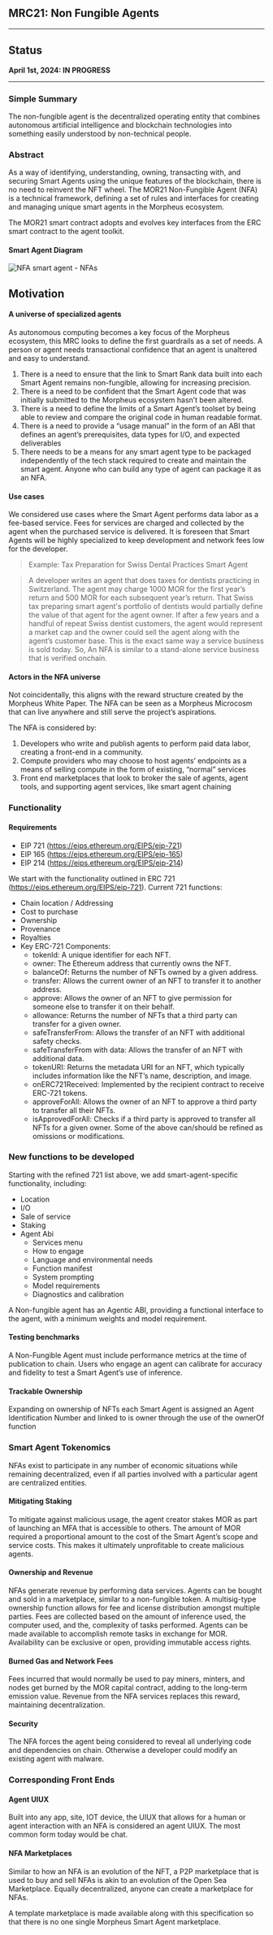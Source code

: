 ## MRC21: Non Fungible Agents

---

## Status
**April 1st, 2024: IN PROGRESS**

--- 

### Simple Summary
The non-fungible agent is the decentralized operating entity that combines autonomous artificial intelligence and blockchain technologies into something easily understood by non-technical people.


### Abstract
As a way of identifying, understanding, owning, transacting with, and securing Smart Agents using the unique features of the blockchain, there is no need to reinvent the NFT wheel. The MOR21 Non-Fungible Agent (NFA) is a technical framework, defining a set of rules and interfaces for creating and managing unique smart agents in the Morpheus ecosystem.

The MOR21 smart contract adopts and evolves key interfaces from the ERC smart contract to the agent toolkit.

#### Smart Agent Diagram

![NFA smart agent - NFAs](https://github.com/MorpheusAIs/MRC/assets/76454555/a1b0a131-d021-4301-a94c-c486e93c9be8)

## Motivation
#### A universe of specialized agents
As autonomous computing becomes a key focus of the Morpheus ecosystem, this MRC looks to define the first guardrails as a set of needs.  A person or agent needs transactional confidence that an agent is unaltered and easy to understand.
1. There is a need to ensure that the link to Smart Rank data built into each Smart Agent remains non-fungible, allowing for increasing precision.
2. There is a need to be confident that the Smart Agent code that was initially submitted to the Morpheus ecosystem hasn’t been altered.
3. There is a need to define the limits of a Smart Agent’s toolset by being able to review and compare the original code in human readable format. 
4. There is a need to provide a “usage manual” in the form of an ABI that defines an agent’s prerequisites, data types for I/O, and expected deliverables
5. There needs to be a means for any smart agent type to be packaged independently of the tech stack required to create and maintain the smart agent.  Anyone who can build any type of agent can package it as an NFA.

#### Use cases
We considered use cases where the Smart Agent performs data labor as a fee-based service.  Fees for services are charged and collected by the agent when the purchased service is delivered. It is foreseen that Smart Agents will be highly specialized to keep development and network fees low for the developer.


> Example:  Tax Preparation for Swiss Dental Practices Smart Agent

> A developer writes an agent that does taxes for dentists practicing in Switzerland. The agent may charge 1000 MOR for the first year’s return and 500 MOR for each subsequent year’s return. That Swiss tax preparing smart agent's portfolio of dentists would partially define the value of that agent for the agent owner. If after a few years and a handful of repeat Swiss dentist customers, the agent would represent a market cap and the owner could sell the agent along with the agent’s customer base. This is the exact same way a service business is sold today. So, An NFA is similar to a stand-alone service business that is verified onchain.

#### Actors in the NFA universe
Not coincidentally, this aligns with the reward structure created by the Morpheus White Paper.  The NFA can be seen as a Morpheus Microcosm that can live anywhere and still serve the project’s aspirations. 

The NFA is considered by:
1. Developers who write and publish agents to perform paid data labor, creating a front-end in a community. 
2. Compute providers who may choose to host agents’ endpoints as a means of selling compute in the form of existing, “normal” services
3. Front end marketplaces that look to broker the sale of agents, agent tools, and supporting agent services, like smart agent chaining

### Functionality

#### Requirements
 - EIP 721 (https://eips.ethereum.org/EIPS/eip-721)
 - EIP 165 (https://eips.ethereum.org/EIPS/eip-165)
 - EIP 214 (https://eips.ethereum.org/EIPS/eip-214)

We start with the functionality outlined in ERC 721 (https://eips.ethereum.org/EIPS/eip-721). Current 721 functions:
 - Chain location / Addressing
 - Cost to purchase 
 - Ownership
 - Provenance 
 - Royalties 
 - Key ERC-721 Components:
   - tokenId: A unique identifier for each NFT.
   - owner: The Ethereum address that currently owns the NFT.
   - balanceOf: Returns the number of NFTs owned by a given address.
   - transfer: Allows the current owner of an NFT to transfer it to another address.
   - approve: Allows the owner of an NFT to give permission for someone else to transfer it on their behalf.
   - allowance: Returns the number of NFTs that a third party can transfer for a given owner.
   - safeTransferFrom: Allows the transfer of an NFT with additional safety checks.
   - safeTransferFrom with data: Allows the transfer of an NFT with additional data.
   - tokenURI: Returns the metadata URI for an NFT, which typically includes information like the NFT’s name, description, and image.
   - onERC721Received: Implemented by the recipient contract to receive ERC-721 tokens.
   - approveForAll: Allows the owner of an NFT to approve a third party to transfer all their NFTs.
   - isApprovedForAll: Checks if a third party is approved to transfer all NFTs for a given owner.
Some of the above can/should be refined as omissions or modifications.  

### New functions to be developed
Starting with the refined 721 list above, we add smart-agent-specific functionality, including: 
 - Location
 - I/O 
 - Sale of service
 - Staking
 - Agent Abi
   - Services menu
   - How to engage
   - Language and environmental needs
   - Function manifest
   - System prompting
   - Model requirements
   - Diagnostics and calibration 

A Non-fungible agent has an Agentic ABI, providing a functional interface to the agent, with a minimum weights and model requirement.  

#### Testing benchmarks
A Non-Fungible Agent must include performance metrics at the time of publication to chain.  Users who engage an agent can calibrate for accuracy and fidelity to test a Smart Agent’s use of inference.

#### Trackable Ownership
Expanding on ownership of NFTs each Smart Agent is assigned an Agent Identification Number and linked to is owner through the use of the ownerOf function 

### Smart Agent Tokenomics
NFAs exist to participate in any number of economic situations while remaining decentralized, even if all parties involved with a particular agent are centralized entities.  

#### Mitigating Staking
To mitigate against malicious usage, the agent creator stakes MOR as part of launching an MFA that is accessible to others.  The amount of MOR required a proportional amount to the cost of the Smart Agent’s scope and service costs.  This makes it ultimately unprofitable to create malicious agents.

#### Ownership and Revenue
NFAs generate revenue by performing data services.
Agents can be bought and sold in a marketplace, similar to a non-fungible token.  A multisig-type ownership function allows for fee and license distribution amongst multiple parties. Fees are collected based on the amount of inference used, the computer used, and the, complexity of tasks performed.  Agents can be made available to accomplish remote tasks in exchange for MOR.  Availability can be exclusive or open, providing immutable access rights.

#### Burned Gas and Network Fees
Fees incurred that would normally be used to pay miners, minters, and nodes get burned by the MOR capital contract, adding to the long-term emission value.  Revenue from the NFA services replaces this reward, maintaining decentralization. 

#### Security
The NFA forces the agent being considered to reveal all underlying code and dependencies on chain.  Otherwise a developer could modify an existing agent with malware. 

### Corresponding Front Ends
#### Agent UIUX
Built into any app, site, IOT device, the UIUX that allows for a human or agent interaction with an NFA is considered an agent UIUX.  The most common form today would be chat.

#### NFA Marketplaces
Similar to how an NFA is an evolution of the NFT, a P2P marketplace that is used to buy and sell NFAs is akin to an evolution of the Open Sea Marketplace.  Equally decentralized, anyone can create a marketplace for NFAs. 

A template marketplace is made available along with this specification so that there is no one single Morpheus Smart Agent marketplace.


 


